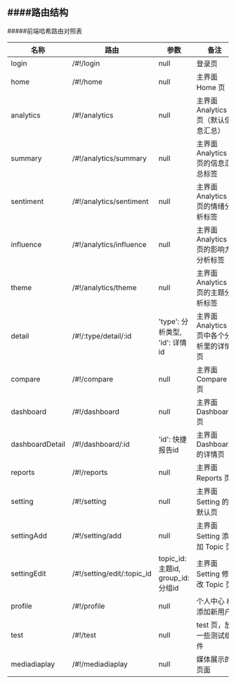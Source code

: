 ####路由结构
----

#####前端哈希路由对照表

名称              |             路由                    |           参数                   |       备注            
------------------ | ------------------------------------- | ---------------------------------- | ---------------------
 login             |   /#!/login                         |      null                            |         登录页              
 home              |   /#!/home                          |      null                            |         主界面 Home 页            
 analytics         |   /#!/analytics                     |      null                            |         主界面 Analytics 页（默认信息汇总）            
 summary           |   /#!/analytics/summary             |      null                            |         主界面 Analytics 页的信息汇总标签            
 sentiment         |   /#!/analytics/sentiment           |      null                            |         主界面 Analytics 页的情绪分析标签            
 influence         |   /#!/analytics/influence           |      null                            |         主界面 Analytics 页的影响力分析标签            
 theme             |   /#!/analytics/theme               |      null                            |         主界面 Analytics 页的主题分析标签            
 detail            |   /#!/:type/detail/:id              |      'type': 分析类型, 'id': 详情id  |         主界面 Analytics 页中各个分析里的详情页            
 compare           |   /#!/compare                       |      null                            |         主界面 Compare 页            
 dashboard         |   /#!/dashboard                     |      null                            |         主界面 Dashboard 页            
 dashboardDetail   |   /#!/dashboard/:id                 |      'id': 快捷报告id                |         主界面 Dashboard 的详情页            
 reports           |   /#!/reports                       |      null                            |         主界面 Reports 页            
 setting           |   /#!/setting                       |      null                            |         主界面 Setting 的默认页            
 settingAdd        |   /#!/setting/add                   |      null                            |         主界面 Setting 添加 Topic 页            
 settingEdit       |   /#!/setting/edit/:topic_id        |      topic_id: 主题id, group_id: 分组id |      主界面 Setting 修改 Topic 页            
 profile           |   /#!/profile                       |      null                            |         个人中心 & 添加新用户            
 test              |   /#!/test                          |      null                            |         test 页，放一些测试组件
 mediadiaplay      |   /#!/mediadiaplay                   |      null                            |        媒体展示的页面   